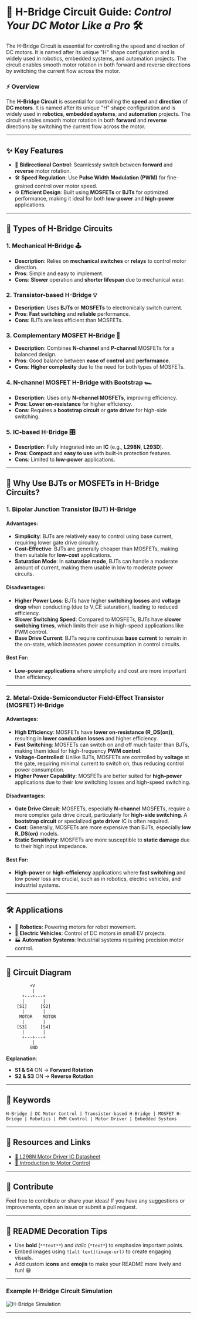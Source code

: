 # 🎨 **H-Bridge Circuit Guide:** ***Control Your DC Motor Like a Pro*** 🛠️

The H-Bridge Circuit is essential for controlling the speed and direction of DC motors. It is named after its unique "H" shape configuration and is widely used in robotics, embedded systems, and automation projects. The circuit enables smooth motor rotation in both forward and reverse directions by switching the current flow across the motor.



### ⚡ **Overview**
The **H-Bridge Circuit** is essential for controlling the **speed** and **direction** of **DC motors**. It is named after its unique "H" shape configuration and is widely used in **robotics**, **embedded systems**, and **automation** projects. The circuit enables smooth motor rotation in both **forward** and **reverse** directions by switching the current flow across the motor.

---

## ✨ **Key Features**
- 🔄 **Bidirectional Control**: Seamlessly switch between **forward** and **reverse** motor rotation.
- 🛠️ **Speed Regulation**: Use **Pulse Width Modulation (PWM)** for fine-grained control over motor speed.
- ⚙️ **Efficient Design**: Built using **MOSFETs** or **BJTs** for optimized performance, making it ideal for both **low-power** and **high-power** applications.

---

## 🔧 **Types of H-Bridge Circuits**

### 1. **Mechanical H-Bridge** 🕹️
   - **Description**: Relies on **mechanical switches** or **relays** to control motor direction.
   - **Pros**: Simple and easy to implement.
   - **Cons**: **Slower** operation and **shorter lifespan** due to mechanical wear.

### 2. **Transistor-based H-Bridge** 💡
   - **Description**: Uses **BJTs** or **MOSFETs** to electronically switch current.
   - **Pros**: **Fast switching** and **reliable** performance.
   - **Cons**: BJTs are less efficient than MOSFETs.

### 3. **Complementary MOSFET H-Bridge** 🔋
   - **Description**: Combines **N-channel** and **P-channel** MOSFETs for a balanced design.
   - **Pros**: Good balance between **ease of control** and **performance**.
   - **Cons**: **Higher complexity** due to the need for both types of MOSFETs.

### 4. **N-channel MOSFET H-Bridge with Bootstrap** 🏎️
   - **Description**: Uses only **N-channel MOSFETs**, improving efficiency.
   - **Pros**: **Lower on-resistance** for higher efficiency.
   - **Cons**: Requires a **bootstrap circuit** or **gate driver** for high-side switching.

### 5. **IC-based H-Bridge** 🎛️
   - **Description**: Fully integrated into an **IC** (e.g., **L298N**, **L293D**).
   - **Pros**: **Compact** and **easy to use** with built-in protection features.
   - **Cons**: Limited to **low-power** applications.

---

## 📌 **Why Use BJTs or MOSFETs in H-Bridge Circuits?**

### **1. Bipolar Junction Transistor (BJT)** H-Bridge

#### **Advantages:**
- **Simplicity**: BJTs are relatively easy to control using base current, requiring lower gate drive circuitry.
- **Cost-Effective**: BJTs are generally cheaper than MOSFETs, making them suitable for **low-cost** applications.
- **Saturation Mode**: In **saturation mode**, BJTs can handle a moderate amount of current, making them usable in low to moderate power circuits.

#### **Disadvantages:**
- **Higher Power Loss**: BJTs have higher **switching losses** and **voltage drop** when conducting (due to V_CE saturation), leading to reduced efficiency.
- **Slower Switching Speed**: Compared to MOSFETs, BJTs have **slower switching times**, which limits their use in high-speed applications like PWM control.
- **Base Drive Current**: BJTs require continuous **base current** to remain in the on-state, which increases power consumption in control circuits.

#### **Best For**:
- **Low-power applications** where simplicity and cost are more important than efficiency.

---

### **2. Metal-Oxide-Semiconductor Field-Effect Transistor (MOSFET)** H-Bridge

#### **Advantages:**
- **High Efficiency**: MOSFETs have **lower on-resistance (R_DS(on))**, resulting in **lower conduction losses** and higher efficiency.
- **Fast Switching**: MOSFETs can switch on and off much faster than BJTs, making them ideal for high-frequency **PWM control**.
- **Voltage-Controlled**: Unlike BJTs, MOSFETs are controlled by **voltage** at the gate, requiring minimal current to switch on, thus reducing control power consumption.
- **Higher Power Capability**: MOSFETs are better suited for **high-power** applications due to their low switching losses and high-speed switching.

#### **Disadvantages:**
- **Gate Drive Circuit**: MOSFETs, especially **N-channel** MOSFETs, require a more complex gate drive circuit, particularly for **high-side switching**. A **bootstrap circuit** or specialized **gate driver** IC is often required.
- **Cost**: Generally, MOSFETs are more expensive than BJTs, especially **low R_DS(on)** models.
- **Static Sensitivity**: MOSFETs are more susceptible to **static damage** due to their high input impedance.

#### **Best For**:
- **High-power** or **high-efficiency** applications where **fast switching** and low power loss are crucial, such as in robotics, electric vehicles, and industrial systems.

---










## 🛠️ **Applications**

- 🤖 **Robotics**: Powering motors for robot movement.
- 🚗 **Electric Vehicles**: Control of DC motors in small EV projects.
- 🏭 **Automation Systems**: Industrial systems requiring precision motor control.
  
---

## 📐 **Circuit Diagram** 

```plaintext
         +V
          |
      +---+---+
      |       |
    [S1]     [S2]  
      |       |
     MOTOR    MOTOR
      |       |
    [S3]     [S4]
      |       |
      +---+---+
          |
         GND
```

**Explanation**:
- **S1 & S4** ON → **Forward Rotation**
- **S2 & S3** ON → **Reverse Rotation**

---

## 🔑 **Keywords**
`H-Bridge | DC Motor Control | Transistor-based H-Bridge | MOSFET H-Bridge | Robotics | PWM Control | Motor Driver | Embedded Systems`

---

## 📝 **Resources and Links**

- [🔗 L298N Motor Driver IC Datasheet](https://example.com/L298N-datasheet) <!-- Replace with actual link -->
- [🔗 Introduction to Motor Control](https://example.com/motor-control-guide) <!-- Replace with actual link -->

---

## 🚀 **Contribute**
Feel free to contribute or share your ideas! If you have any suggestions or improvements, open an issue or submit a pull request.

---

## 🎨 **README Decoration Tips**
- Use **bold** (`**text**`) and *italic* (`*text*`) to emphasize important points.
- Embed images using `![alt text](image-url)` to create engaging visuals.
- Add custom **icons** and **emojis** to make your README more lively and fun! 😄

---

### **Example H-Bridge Circuit Simulation**
![H-Bridge Simulation](https://example.com/h-bridge-simulation.gif) <!-- Replace with actual image or GIF link -->

---




